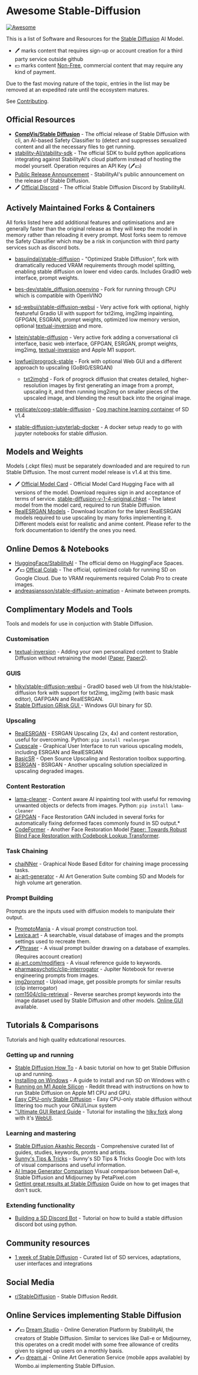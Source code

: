 # Awesome Stable-Diffusion

[![Awesome](https://cdn.jsdelivr.net/gh/sindresorhus/awesome@d7305f38d29fed78fa85652e3a63e154dd8e8829/media/badge.svg)](https://github.com/sindresorhus/awesome)

This is a list of Software and Resources for the [Stable Diffusion](https://stability.ai/blog/stable-diffusion-public-release) AI Model.

- 🖊️ marks content that requires sign-up or account creation for a third party service outside github
- 💵 marks content [Non-Free](https://en.wikipedia.org/wiki/Free_software), commercial content that may require any kind of payment.

Due to the fast moving nature of the topic, entries in the list may be removed at an expedited rate until the ecosystem matures.

See [Contributing](.github/CONTRIBUTING.md).

## Official Resources

* **[CompVis/Stable Diffusion](https://github.com/CompVis/stable-diffusion)** - The official release of Stable Diffusion with cli, an AI-based Safety Classifier to (detect and suppresses sexualized content and all the necessary files to get running.
* [stability-AI/stability-sdk](https://github.com/stability-AI/stability-sdk) - The official SDK to build python applications integrating against StabilityAI's cloud platform instead of hosting the model yourself. Operation requires an API Key (🖊️💵)
* [Public Release Announcement](https://stability.ai/blog/stable-diffusion-public-release) - StabilityAI's public announcement on the release of Stable Diffusion.
* 🖊️ [Official Discord](https://discord.gg/stablediffusion) - The official Stable Diffusion Discord by StabilityAI.

## Actively Maintained Forks & Containers

All forks listed here add additional features and optimisations and are generally faster than the original release as they will keep the model in memory rather than reloading it every prompt. Most forks seem to remove the Safety Classifier which may be a risk in conjunction with third party services such as discord bots.

* [basujindal/stable-diffusion](https://github.com/basujindal/stable-diffusion) - "Optimized Stable Diffusion", fork with dramatically reduced VRAM requirements through model splitting, enabling stable diffusion on lower end video cards. Includes GradIO web interface, prompt weights. 

* [bes-dev/stable_diffusion.openvino](https://github.com/bes-dev/stable_diffusion.openvino) - Fork for running through CPU which is compatible with OpenVINO

* [sd-webui/stable-diffusion-webui](https://github.com/sd-webui/stable-diffusion-webui) - Very active fork with optional, highly featureful Gradio UI with support for txt2img, img2img inpainting, GFPGAN, ESGRAN, prompt weights, optimized low memory version, optional [textual-inversion](https://textual-inversion.github.io/) and more.
* [lstein/stable-diffusion](https://github.com/lstein/stable-diffusion) - Very active fork adding a conversational cli interface, basic web interface, GFPGAN, ESRGAN, prompt weights, img2img, [textual-inversion](https://textual-inversion.github.io/) and Apple M1 support.
* [lowfuel/progrock-stable](https://github.com/lowfuel/progrock-stable) - Fork with optional Web GUI and a different approach to upscaling (GoBIG/ESRGAN)
  * [txt2imghd](https://github.com/jquesnelle/txt2imghd) - Fork of progrock diffusion that creates detailed, higher-resolution images by first generating an image from a prompt, upscaling it, and then running img2img on smaller pieces of the upscaled image, and blending the result back into the original image.
* [replicate/copg-stable-diffusion](https://github.com/replicate/cog-stable-diffusion) - [Cog machine learning container](https://github.com/replicate/cog) of SD v1.4
* [stable-diffusion-jupyterlab-docker](https://github.com/pieroit/stable-diffusion-jupyterlab-docker) - A docker setup ready to go with jupyter notebooks for stable diffusion. 

## Models and Weights

Models (.ckpt files) must be separately downloaded and are required to run Stable Diffusion. The most current model release is v1.4 at this time.

* 🖊️ [Official Model Card](https://huggingface.co/CompVis/stable-diffusion) - Official Model Card Hugging Face with all versions of the model. Download requires sign in and acceptance of terms of service.
[stable-diffusion-v-1-4-original.chkpt](https://huggingface.co/CompVis/stable-diffusion-v-1-4-original) - The latest model from the model card, required to run Stable Diffusion.
* [RealESRGAN Models](https://github.com/xinntao/Real-ESRGAN/releases/) - Download location for the latest RealESRGAN models required to use upscaling by many forks implementing it. Different models exist for realistic and anime content. Please refer to the fork documentation to identify the ones you need.

 
## Online Demos & Notebooks

* [HuggingFace/StabilityAI](https://huggingface.co/spaces/stabilityai/stable-diffusion) - The official demo on HuggingFace Spaces.
* 🖊️💵 [Offical Colab](https://colab.research.google.com/github/huggingface/notebooks/blob/main/diffusers/stable_diffusion.ipynb) - The official, optimized colab for running SD on Google Cloud. Due to VRAM requirements required Colab Pro to create images.
* [andreasjansson/stable-diffusion-animation](https://replicate.com/andreasjansson/stable-diffusion-animation) - Animate between prompts.

## Complimentary Models and Tools

Tools and models for use in conjuction with Stable Diffusion.

### Customisation
* [textual-inversion](https://github.com/rinongal/textual_inversion) - Adding your own personalized content to Stable Diffusion without retraining the model ([Paper](https://textual-inversion.github.io/), [Paper2](https://dreambooth.github.io/)). 

### GUIS

* [hlky/stable-diffusion-webui](https://github.com/hlky/stable-diffusion-webui) - GradIO based web UI from the hlsk/stable-diffusion fork with support for txt2img, img2img (with basic mask editor), GAFPGAN and RealESRGAN.
* [Stable Diffusion GRisk GUI ]([https://grisk.itch.io/stable-diffusion-gui]) - Windows GUI binary for SD.


### Upscaling
* [RealESRGAN](https://github.com/xinntao/Real-ESRGAN) - ESRGAN Upscaling (2x, 4x) and content restoration, useful for overcoming. Python: ```pip install realesrgan```
* [Cupscale](https://github.com/n00mkrad/cupscale) - Graphical User Interface to run various upscaling models, including ESRGAN and RealESRGAN
* [BasicSR](https://github.com/XPixelGroup/BasicSR) - Open Source Upscaling and Restoration toolbox supporting.
* [BSRGAN](https://github.com/cszn/BSRGAN) - BSRGAN - Another upscaling solution specialized in upscaling degraded images.

### Content Restoration
* [lama-cleaner](https://github.com/Sanster/lama-cleaner) - Content aware AI inpainting tool with useful for removing unwanted objects or defects from images. Python: ```pip install lama-cleaner```
* [GFPGAN](https://github.com/TencentARC/GFPGAN) - Face Restoration GAN included in several forks for automatically fixing deformed faces commonly found in SD output.* 
* [CodeFormer](https://github.com/sczhou/CodeFormer) - Another Face Restoration Model [Paper: Towards Robust Blind Face Restoration with Codebook Lookup Transformer](https://arxiv.org/abs/2206.11253).

### Task Chaining
* [chaiNNer](https://github.com/joeyballentine/chaiNNer) - Graphical Node Based Editor for chaining image processing tasks.
* [ai-art-generator](https://github.com/rbbrdckybk/ai-art-generator) - AI Art Generation Suite combing SD and Models for high volume art generation.

### Prompt Building

Prompts are the inputs used with diffusion models to manipulate their output. 

* [PromptoMania](https://promptomania.com/) - A visual prompt construction tool.
* [Lexica.art](https://lexica.art/) - A searchable, visual database of images and the prompts settings used to recreate them.
* 🖊️[Phraser](https://phraser.tech/) - A visual prompt builder drawing on a database of examples. (Requires account creation)
* [ai-art.com/modifiers](https://www.the-ai-art.com/modifiers) - A visual reference guide to keywords.
* [pharmapsychotic/clip-interrogator](https://github.com/pharmapsychotic/clip-interrogator) - Jupiter Notebook for reverse engineering prompts from images.
* [img2prompt](https://replicate.com/methexis-inc/img2prompt) - Upload image, get possible prompts for similar results (clip interrogator)
* [rom1504/clip-retrieval](https://github.com/rom1504/clip-retrieval) - Reverse searches prompt keywords into the image dataset used by Stable Diffusion and other models. [Online GUI](https://rom1504.github.io/clip-retrieval/) available.


## Tutorials & Comparisons

Tutorials and high quality edutcational resources.

### Getting up and running

* [Stable Diffusion How To](https://www.assemblyai.com/blog/how-to-run-stable-diffusion-locally-to-generate-images/) - A basic tutorial on how to get Stable Diffusion up and running.
* [Installing on Windows](https://rentry.org/SDInstallation) - A guide to install and run SD on Windows with c
* [Running on M1 Apple Silicon](https://www.reddit.com/r/StableDiffusion/comments/wx0tkn/stablediffusion_runs_on_m1_chips/) - Reddit thread with instructions on how to run Stable Diffusion on Apple M1 CPU and GPU.
* [Easy CPU-only Stable Diffusion](https://rentry.org/cpu_stable_diffusion_guide) - Easy CPU-only stable diffusion without littering too much your GNU/Linux system
* ["Ultimate GUI Retard Guide](https://rentry.org/GUItard) - Tutorial for installing the [hlky fork](https://github.com/hlky/stable-diffusion) along with it's [WebUI](https://github.com/hlky/stable-diffusion-webui).

### Learning and mastering

* [Stable Diffusion Akashic Records](https://github.com/Maks-s/sd-akashic) - Comprehensive curated list of guides, studies, keywords, promts and artists.
* [Sunny's Tips & Tricks](https://docs.google.com/document/u/1/d/1K6EqcsRut0InU-8jB0yOvBMGesf5Dndg5FwyuaYLqNc/mobilebasic) - Sunny's SD Tips & Tricks Google Doc with lots of visual comparisons and useful information.
* [AI Image Generator Comparison](https://petapixel.com/2022/08/22/ai-image-generators-compared-side-by-side-reveals-stark-differences/) Visual comparison between Dall-e, Stable Diffusion and Midjourney by PetaPixel.com 
* [Gettint great results at Stable Diffusion](https://old.reddit.com/r/StableDiffusion/comments/x41n87/how_to_get_images_that_dont_suck_a/) Guide on how to get images that don't suck. 

### Extending functionality
* [Building a SD Discord Bot](https://replicate.com/blog/build-a-robot-artist-for-your-discord-server-with-stable-diffusion) - Tutorial on how to build a stable diffusion discord bot using python.


## Community resources
* [1 week of Stable Diffusion](https://multimodal.art/news/1-week-of-stable-diffusion) - Curated list of SD services, adaptations, user interfaces and integrations

## Social Media
* [r/StableDiffusion](https://www.reddit.com/r/StableDiffusion/) - Stable Diffusion Reddit.

## Online Services implementing Stable Diffusion
* 🖊️💵 [Dream Studio](http://beta.dreamstudio.ai/) - Online Generation Platform by StabilityAI, the creators of Stable Diffusion. Similar to services like Dall-e or Midjourney, this operates on a credit model with some free allowance of credits given to signed up users on a monthly basis.
* 🖊️💵 [dream.ai](https://www.dream.ai/) - Online Art Generation Service (mobile apps available) by Wombo.ai implementing Stable Diffusion.




